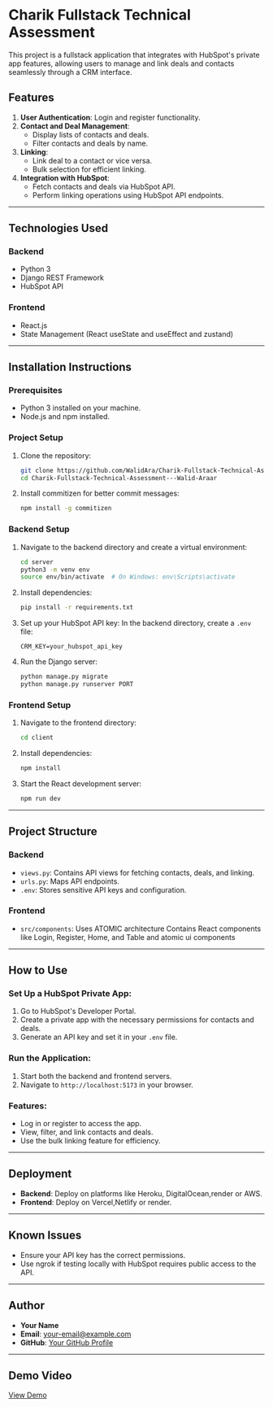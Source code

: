 # Charik Fullstack Technical Assessment

This project is a fullstack application that integrates with HubSpot's private app features, allowing users to manage and link deals and contacts seamlessly through a CRM interface.

## Features
1. **User Authentication**: Login and register functionality.
2. **Contact and Deal Management**:
    - Display lists of contacts and deals.
    - Filter contacts and deals by name.
3. **Linking**:
    - Link deal to a contact or vice versa.
    - Bulk selection for efficient linking.
4. **Integration with HubSpot**:
    - Fetch contacts and deals via HubSpot API.
    - Perform linking operations using HubSpot API endpoints.

---

## Technologies Used
### Backend
- Python 3
- Django REST Framework
- HubSpot API

### Frontend
- React.js
- State Management (React useState and useEffect and zustand)

---

## Installation Instructions

### Prerequisites
- Python 3 installed on your machine.
- Node.js and npm installed.

### Project Setup
1. Clone the repository:
    ```bash
    git clone https://github.com/WalidAra/Charik-Fullstack-Technical-Assessment---Walid-Araar.git
    cd Charik-Fullstack-Technical-Assessment---Walid-Araar
    ```
2. Install commitizen for better commit messages:
    ```bash
    npm install -g commitizen
    ```

### Backend Setup
1. Navigate to the backend directory and create a virtual environment:
    ```bash
    cd server
    python3 -m venv env
    source env/bin/activate  # On Windows: env\Scripts\activate
    ```
2. Install dependencies:
    ```bash
    pip install -r requirements.txt
    ```
3. Set up your HubSpot API key:
    In the backend directory, create a `.env` file:
    ```env
    CRM_KEY=your_hubspot_api_key
    ```
4. Run the Django server:
    ```bash
    python manage.py migrate
    python manage.py runserver PORT
    ```

### Frontend Setup
1. Navigate to the frontend directory:
    ```bash
    cd client
    ```
2. Install dependencies:
    ```bash
    npm install
    ```
3. Start the React development server:
    ```bash
    npm run dev
    ```

---

## Project Structure

### Backend
- `views.py`: Contains API views for fetching contacts, deals, and linking.
- `urls.py`: Maps API endpoints.
- `.env`: Stores sensitive API keys and configuration.

### Frontend
- `src/components`: Uses ATOMIC architecture Contains React components like Login, Register, Home, and Table and atomic ui components

---

## How to Use

### Set Up a HubSpot Private App:
1. Go to HubSpot's Developer Portal.
2. Create a private app with the necessary permissions for contacts and deals.
3. Generate an API key and set it in your `.env` file.

### Run the Application:
1. Start both the backend and frontend servers.
2. Navigate to `http://localhost:5173` in your browser.

### Features:
- Log in or register to access the app.
- View, filter, and link contacts and deals.
- Use the bulk linking feature for efficiency.

---

## Deployment
- **Backend**: Deploy on platforms like Heroku, DigitalOcean,render or AWS.
- **Frontend**: Deploy on Vercel,Netlify or render.

---

## Known Issues
- Ensure your API key has the correct permissions.
- Use ngrok if testing locally with HubSpot requires public access to the API.

---

## Author
- **Your Name**
- **Email**: your-email@example.com
- **GitHub**: [Your GitHub Profile](https://github.com/WalidAra)

---

## Demo Video
[View Demo](https://drive.google.com/file/d/15slA1NUJmHMTca3h0-ovMPgxvrY7iChc/view?usp=sharing)